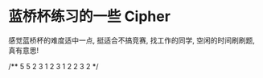 # 蓝桥杯练习的一些 Cipher 

感觉蓝桥杯的难度适中一点, 挺适合不搞竞赛, 找工作的同学, 空闲的时间刷刷题, 真有意思!


/**
5 5
2 3
1 2
3 1
2 2
3 2
 */
